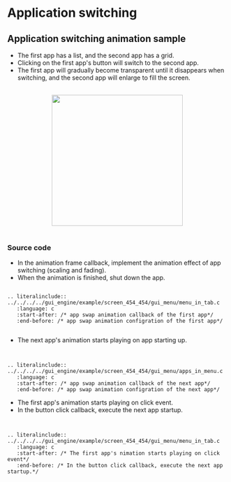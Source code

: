 #  Application switching
## Application switching animation sample
- The first app has a list, and the second app has a grid. 
- Clicking on the first app's button will switch to the second app. 
- The first app will gradually become transparent until it disappears when switching, and the second app will enlarge to fill the screen. 
<br>

<center><img width= "300" src="https://docs.realmcu.com/HoneyGUI/image/GUI-APP/Switch_APP/switch_app.gif" /></center>
<br>

### Source code
- In the animation frame callback, implement the animation effect of app switching (scaling and fading).
- When the animation is finished, shut down the app.

```eval_rst

.. literalinclude:: ../../../../gui_engine/example/screen_454_454/gui_menu/menu_in_tab.c
   :language: c
   :start-after: /* app swap animation callback of the first app*/
   :end-before: /* app swap animation configration of the first app*/


```
- The next app's animation starts playing on app starting up.
```eval_rst


.. literalinclude:: ../../../../gui_engine/example/screen_454_454/gui_menu/apps_in_menu.c
   :language: c
   :start-after: /* app swap animation callback of the next app*/
   :end-before: /* app swap animation configration of the next app*/

```
- The first app's animation starts playing on click event.
- In the button click callback, execute the next app startup.
```eval_rst


.. literalinclude:: ../../../../gui_engine/example/screen_454_454/gui_menu/menu_in_tab.c
   :language: c
   :start-after: /* The first app's nimation starts playing on click event*/
   :end-before: /* In the button click callback, execute the next app startup.*/

```






